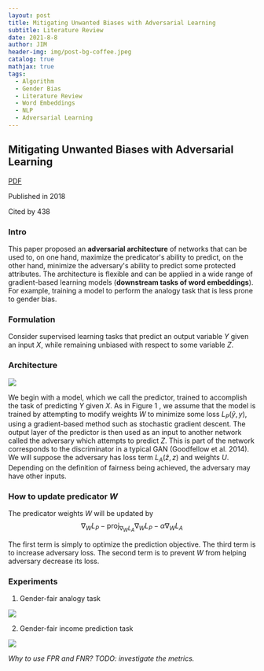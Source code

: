 ```yaml
---
layout: post
title: Mitigating Unwanted Biases with Adversarial Learning
subtitle: Literature Review
date: 2021-8-8
author: JIM
header-img: img/post-bg-coffee.jpeg
catalog: true
mathjax: true
tags:
  - Algorithm
  - Gender Bias
  - Literature Review
  - Word Embeddings
  - NLP
  - Adversarial Learning
---
```


## Mitigating Unwanted Biases with Adversarial Learning

[PDF](https://arxiv.org/abs/1801.07593)

Published in 2018

Cited by 438

### Intro

This paper proposed an **adversarial architecture** of networks that can be used to, on one hand, maximize the predicator's ability to predict, on the other hand, minimize the adversary's ability to predict some protected attributes. The architecture is flexible and can be applied in a wide range of gradient-based learning models (**downstream tasks of word embeddings**). For example, training a model to perform the analogy task that is less prone to gender bias.

### Formulation
Consider supervised learning tasks that predict an output variable $Y$ given an input $X$, while remaining unbiased with respect to some variable $Z$.

### Architecture

![](https://i.imgur.com/idGuxMe.png)

We begin with a model, which we call the predictor, trained to accomplish the task of predicting $Y$ given $X$. As in Figure 1 , we assume that the model is trained by attempting to modify weights $W$ to minimize some loss $L_{P}(\hat{y}, y)$, using a gradient-based method such as stochastic gradient descent. The output layer of the predictor is then used as an input to another network called the adversary which attempts to predict $Z$. This is part of the network corresponds to the discriminator in a typical GAN (Goodfellow et al. 2014). We will suppose the adversary has loss term $L_{A}(\hat{z}, z)$ and weights $U$. Depending on the definition of fairness being achieved, the adversary may have other inputs.

### **How to update predicator $W$**
The predicator weights $W$ will be updated by
$$\nabla_{W} L_{P}-\operatorname{proj}_{\nabla_{W} L_{A}} \nabla_{W} L_{P}-\alpha \nabla_{W} L_{A}$$

The first term is simply to optimize the prediction objective.
The third term is to increase adversary loss.
The second term is to prevent $W$ from helping adversary decrease its loss.

### Experiments
1. Gender-fair analogy task

![](https://i.imgur.com/Fapke6y.png)

2. Gender-fair income prediction task

![](https://i.imgur.com/AFIZdUh.png)

*Why to use FPR and FNR? TODO: investigate the metrics.*

